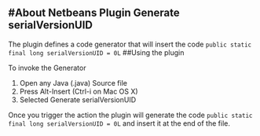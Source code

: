 #About Netbeans Plugin Generate serialVersionUID
------------------------------------------------

The plugin defines a code generator that will insert the code ``` public static final long serialVersionUID = 0L ```
##Using the plugin

To invoke the Generator

1. Open any Java (.java) Source file
2. Press Alt-Insert (Ctrl-i on Mac OS X)
3. Selected Generate serialVersionUID

Once you trigger the action the plugin will generate the code ``` public static final long serialVersionUID = 0L ``` and 
insert it at the end of the file.

